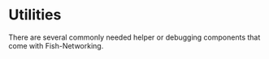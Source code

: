 # Utilities

There are several commonly needed helper or debugging components that come with Fish-Networking.
